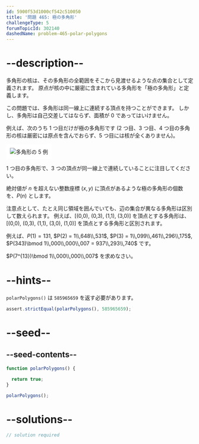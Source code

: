```yaml
---
id: 5900f53d1000cf542c510050
title: '問題 465: 極の多角形'
challengeType: 5
forumTopicId: 302140
dashedName: problem-465-polar-polygons
---
```


# --description--

多角形の核は、その多角形の全範囲をそこから見渡せるような点の集合として定義されます。 原点が核の中に厳密に含まれている多角形を「極の多角形」と定義します。

この問題では、多角形は同一線上に連続する頂点を持つことができます。 しかし、多角形は自己交差してはならず、面積が 0 であってはいけません。

例えば、次のうち 1 つ目だけが極の多角形です (2 つ目、3 つ目、4 つ目の多角形の核は厳密には原点を含んでおらず、5 つ目には核が全くありません)。

<img class="img-responsive center-block" alt="多角形の 5 例" src="https://cdn.freecodecamp.org/curriculum/project-euler/polar-polygons.png" style="background-color: white; padding: 10px;" />

1 つ目の多角形で、3 つの頂点が同一線上で連続していることに注目してください。

絶対値が $n$ を超えない整数座標 $(x, y)$ に頂点があるような極の多角形の個数を、$P(n)$ とします。

注意点として、たとえ同じ領域を囲んでいても、辺の集合が異なる多角形は区別して数えられます。 例えば、[(0,0), (0,3), (1,1), (3,0)] を頂点とする多角形は、[(0,0), (0,3), (1,1), (3,0), (1,0)] を頂点とする多角形と区別されます。

例えば、$P(1) = 131$, $P(2) = 1\\,648\\,531$, $P(3) = 1\\,099\\,461\\,296\\,175$, $P(343)\bmod 1\\,000\\,000\\,007 = 937\\,293\\,740$ です。

$P(7^{13})\bmod 1\\,000\\,000\\,007$ を求めなさい。

# --hints--

`polarPolygons()` は `585965659` を返す必要があります。

```js
assert.strictEqual(polarPolygons(), 585965659);
```

# --seed--

## --seed-contents--

```js
function polarPolygons() {

  return true;
}

polarPolygons();
```

# --solutions--

```js
// solution required
```
